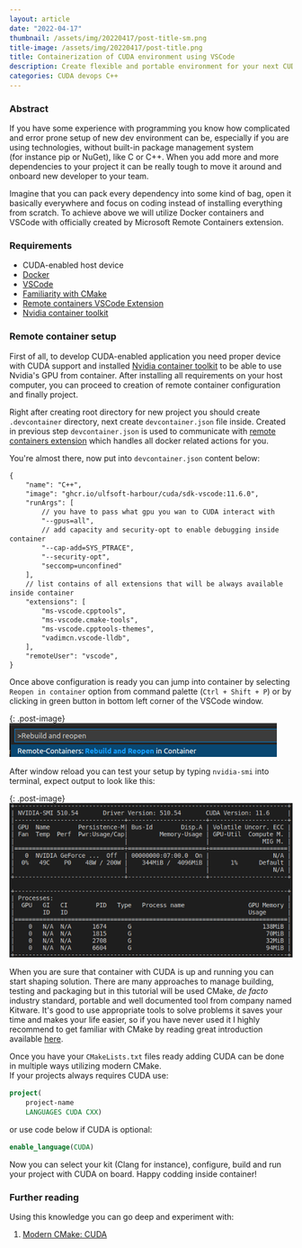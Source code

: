 ```yaml
---
layout: article
date: "2022-04-17"
thumbnail: /assets/img/20220417/post-title-sm.png
title-image: /assets/img/20220417/post-title.png
title: Containerization of CUDA environment using VSCode
description: Create flexible and portable environment for your next CUDA project inside remote container.
categories: CUDA devops C++
---
```


### Abstract

If you have some experience with programming you know how complicated and error prone setup of new dev environment can be, especially if you are using technologies, without built-in package management system (for&nbsp;instance pip or NuGet), like C or C++. When you add more and more dependencies to your project it can be really tough to move it around and onboard new developer to your team.

Imagine that you can pack every dependency into some kind of bag, open it basically everywhere and focus on coding instead of installing everything from scratch.
To achieve above we will utilize Docker containers and VSCode with officially created by Microsoft Remote Containers extension.

### Requirements
* CUDA-enabled host device
* [Docker](https://www.docker.com/)
* [VSCode](https://code.visualstudio.com/)
* [Familiarity with CMake](https://cmake.org/)
* [Remote containers VSCode Extension](https://code.visualstudio.com/docs/remote/containers)
* [Nvidia container toolkit](https://docs.nvidia.com/datacenter/cloud-native/container-toolkit/install-guide.html)

### Remote container setup

First of all, to develop CUDA-enabled application you need proper device with CUDA support and installed [Nvidia&nbsp;container&nbsp;toolkit](https://docs.nvidia.com/datacenter/cloud-native/container-toolkit/install-guide.html) to be able to use Nvidia's GPU from container.
After installing all requirements on your host computer, you can proceed to creation of remote container configuration and finally project.

Right after creating root directory for new project you should create `.devcontainer` directory, next create `devcontainer.json` file inside.
Created in previous step `devcontainer.json` is used to communicate with [remote containers extension](https://code.visualstudio.com/docs/remote/containers) which handles all docker related actions for you.

You're almost there, now put into `devcontainer.json` content below:    
```jsonc
{
    "name": "C++",
    "image": "ghcr.io/ulfsoft-harbour/cuda/sdk-vscode:11.6.0",
    "runArgs": [
        // you have to pass what gpu you wan to CUDA interact with
        "--gpus=all",
        // add capacity and security-opt to enable debugging inside container
        "--cap-add=SYS_PTRACE",
        "--security-opt",
        "seccomp=unconfined"
    ],
    // list contains of all extensions that will be always available inside container
    "extensions": [
        "ms-vscode.cpptools",
        "ms-vscode.cmake-tools",
        "ms-vscode.cpptools-themes",
        "vadimcn.vscode-lldb",
    ],
    "remoteUser": "vscode",
}
```

Once above configuration is ready you can jump into container by selecting `Reopen in container` option from command palette (`Ctrl + Shift + P`) or by clicking in green button in bottom left corner of the VSCode window.    

{: .post-image}
![Reopen in container example](../../assets/img/20220417/reopen-in-container.png)    

After window reload you can test your setup by typing `nvidia-smi` into terminal, expect output to look like this:    

{: .post-image}
![nvidia-smi](../../assets/img/20220417/nvidia-smi.png)

When you are sure that container with CUDA is up and running you can start shaping solution.
There are many approaches to manage building, testing and packaging but in this tutorial will be used CMake, *de facto* industry standard, portable and well documented tool from company named Kitware. It's good to use appropriate tools to solve problems it saves your time and makes your life easier, so if you have never used it I highly recommend to get familiar with CMake by reading great introduction available [here](https://cliutils.gitlab.io/modern-cmake/chapters/basics.html).

Once you have your `CMakeLists.txt` files ready adding CUDA can be done in multiple ways utilizing modern CMake.    
If your projects always requires CUDA use:    
```cmake
project(
    project-name
    LANGUAGES CUDA CXX)
```
or use code below if CUDA is optional:    
```cmake
enable_language(CUDA)
```

Now you can select your kit (Clang for instance), configure, build and run your project with CUDA on board.
Happy codding inside container!

### Further reading
Using this knowledge you can go deep and experiment with:
1. [Modern CMake: CUDA](https://cliutils.gitlab.io/modern-cmake/chapters/packages/CUDA.html)
